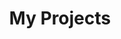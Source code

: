 ---
layout: category
taxonomy: Project
permalink: /projects/
title: "My Projects"
author_profile: true
# header:
#   image: "/images/Math_1.jpg"
---
